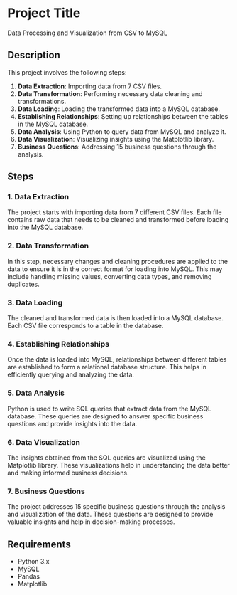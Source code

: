 # Project Title

Data Processing and Visualization from CSV to MySQL

## Description

This project involves the following steps:

1. **Data Extraction**: Importing data from 7 CSV files.
2. **Data Transformation**: Performing necessary data cleaning and transformations.
3. **Data Loading**: Loading the transformed data into a MySQL database.
4. **Establishing Relationships**: Setting up relationships between the tables in the MySQL database.
5. **Data Analysis**: Using Python to query data from MySQL and analyze it.
6. **Data Visualization**: Visualizing insights using the Matplotlib library.
7. **Business Questions**: Addressing 15 business questions through the analysis.

## Steps

### 1. Data Extraction

The project starts with importing data from 7 different CSV files. Each file contains raw data that needs to be cleaned and transformed before loading into the MySQL database.

### 2. Data Transformation

In this step, necessary changes and cleaning procedures are applied to the data to ensure it is in the correct format for loading into MySQL. This may include handling missing values, converting data types, and removing duplicates.

### 3. Data Loading

The cleaned and transformed data is then loaded into a MySQL database. Each CSV file corresponds to a table in the database. 

### 4. Establishing Relationships

Once the data is loaded into MySQL, relationships between different tables are established to form a relational database structure. This helps in efficiently querying and analyzing the data.

### 5. Data Analysis

Python is used to write SQL queries that extract data from the MySQL database. These queries are designed to answer specific business questions and provide insights into the data.

### 6. Data Visualization

The insights obtained from the SQL queries are visualized using the Matplotlib library. These visualizations help in understanding the data better and making informed business decisions.

### 7. Business Questions

The project addresses 15 specific business questions through the analysis and visualization of the data. These questions are designed to provide valuable insights and help in decision-making processes.

## Requirements

- Python 3.x
- MySQL
- Pandas
- Matplotlib



